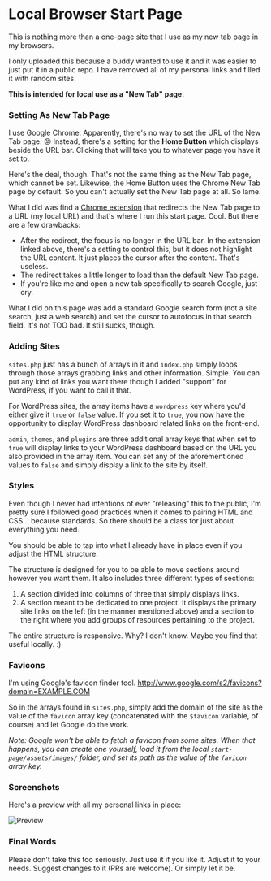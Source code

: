 # Local Browser Start Page

This is nothing more than a one-page site that I use as my new tab page in my browsers.

I only uploaded this because a buddy wanted to use it and it was easier to just put it in a public repo. I have removed all of my personal links and filled it with random sites.

**This is intended for local use as a "New Tab" page.**

### Setting As New Tab Page

I use Google Chrome. Apparently, there's no way to set the URL of the New Tab page. :rage: Instead, there's a setting for the **Home Button** which displays beside the URL bar. Clicking that will take you to whatever page you have it set to.

Here's the deal, though. That's not the same thing as the New Tab page, which cannot be set. Likewise, the Home Button uses the Chrome New Tab page by default. So you can't actually set the New Tab page at all. So lame.

What I did was find a [Chrome extension](https://chrome.google.com/webstore/detail/new-tab-redirect/icpgjfneehieebagbmdbhnlpiopdcmna) that redirects the New Tab page to a URL (my local URL) and that's where I run this start page. Cool. But there are a few drawbacks:

* After the redirect, the focus is no longer in the URL bar. In the extension linked above, there's a setting to control this, but it does not highlight the URL content. It just places the cursor after the content. That's useless.
* The redirect takes a little longer to load than the default New Tab page.
* If you're like me and open a new tab specifically to search Google, just cry.

What I did on this page was add a standard Google search form (not a site search, just a web search) and set the cursor to autofocus in that search field. It's not TOO bad. It still sucks, though.

### Adding Sites

`sites.php` just has a bunch of arrays in it and `index.php` simply loops through those arrays grabbing links and other information. Simple. You can put any kind of links you want there though I added "support" for WordPress, if you want to call it that.

For WordPress sites, the array items have a `wordpress` key where you'd either give it `true` or `false` value. If you set it to `true`, you now have the opportunity to display WordPress dashboard related links on the front-end.

`admin`, `themes`, and `plugins` are three additional array keys that when set to `true` will display links to your WordPress dashboard based on the URL you also provided in the array item. You can set any of the aforementioned values to `false` and simply display a link to the site by itself.

### Styles

Even though I never had intentions of ever "releasing" this to the public, I'm pretty sure I followed good practices when it comes to pairing HTML and CSS... because standards. So there should be a class for just about everything you need.

You should be able to tap into what I already have in place even if you adjust the HTML structure. 

The structure is designed for you to be able to move sections around however you want them. It also includes three different types of sections:

1. A section divided into columns of three that simply displays links.
2. A section meant to be dedicated to one project. It displays the primary site links on the left (in the manner mentioned above) and a section to the right where you add groups of resources pertaining to the project.

The entire structure is responsive. Why? I don't know. Maybe you find that useful locally. :)

### Favicons

I'm using Google's favicon finder tool. http://www.google.com/s2/favicons?domain=EXAMPLE.COM

So in the arrays found in `sites.php`, simply add the domain of the site as the value of the `favicon` array key (concatenated with the `$favicon` variable, of course) and let Google do the work.

_Note: Google won't be able to fetch a favicon from some sites. When that happens, you can create one yourself, load it from the local `start-page/assets/images/` folder, and set its path as the value of the `favicon` array key._

### Screenshots

Here's a preview with all my personal links in place:

![Preview](http://dl.dropboxusercontent.com/s/rm4fs64qff6sggp/2015-04-24%20at%2011.42%20PM.png)

### Final Words

Please don't take this too seriously. Just use it if you like it. Adjust it to your needs. Suggest changes to it (PRs are welcome). Or simply let it be.
